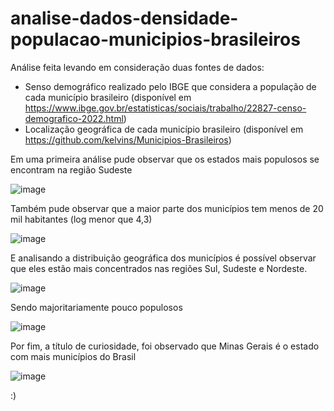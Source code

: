 # analise-dados-densidade-populacao-municipios-brasileiros

Análise feita levando em consideração duas fontes de dados:
- Senso demográfico realizado pelo IBGE que considera a população de cada município brasileiro (disponível em https://www.ibge.gov.br/estatisticas/sociais/trabalho/22827-censo-demografico-2022.html)
- Localização geográfica de cada município brasileiro (disponível em https://github.com/kelvins/Municipios-Brasileiros)

Em uma primeira análise pude observar que os estados mais populosos se encontram na região Sudeste

![image](https://user-images.githubusercontent.com/46648240/235492274-c7c1a83a-6aeb-4cb7-98cd-15ff065b14d7.png)

Também pude observar que a maior parte dos municípios tem menos de 20 mil habitantes (log menor que 4,3)

![image](https://user-images.githubusercontent.com/46648240/235492524-70e2eff0-3415-4877-b55f-712c3ad1ee26.png)

E analisando a distribuição geográfica dos municípios é possível observar que eles estão mais concentrados nas regiões Sul, Sudeste e Nordeste.

![image](https://user-images.githubusercontent.com/46648240/235492850-24eb8077-1b89-4dae-b30c-95e3914bd446.png)

Sendo majoritariamente pouco populosos

![image](https://user-images.githubusercontent.com/46648240/235492874-30840d42-afc4-4871-9039-aab2c591c9cf.png)

Por fim, a título de curiosidade, foi observado que Minas Gerais é o estado com mais municípios do Brasil

![image](https://user-images.githubusercontent.com/46648240/235494806-aba830fd-19d8-4c83-8dff-b2ae5cc70b0d.png)

:)
